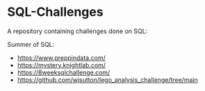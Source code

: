 # SQL-Challenges

A repository containing challenges done on SQL:

Summer of SQL:
- https://www.preppindata.com/
- https://mystery.knightlab.com/
- https://8weeksqlchallenge.com/
- https://github.com/wjsutton/lego_analysis_challenge/tree/main
